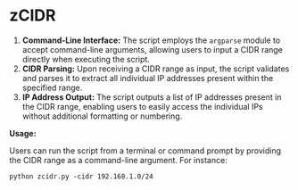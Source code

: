 # zCIDR
1. **Command-Line Interface:** The script employs the `argparse` module to accept command-line arguments, allowing users to input a CIDR range directly when executing the script.
2. **CIDR Parsing:** Upon receiving a CIDR range as input, the script validates and parses it to extract all individual IP addresses present within the specified range.
3. **IP Address Output:** The script outputs a list of IP addresses present in the CIDR range, enabling users to easily access the individual IPs without additional formatting or numbering.

**Usage:**
 
Users can run the script from a terminal or command prompt by providing the CIDR range as a command-line argument. For instance:

```
python zcidr.py -cidr 192.168.1.0/24
```
